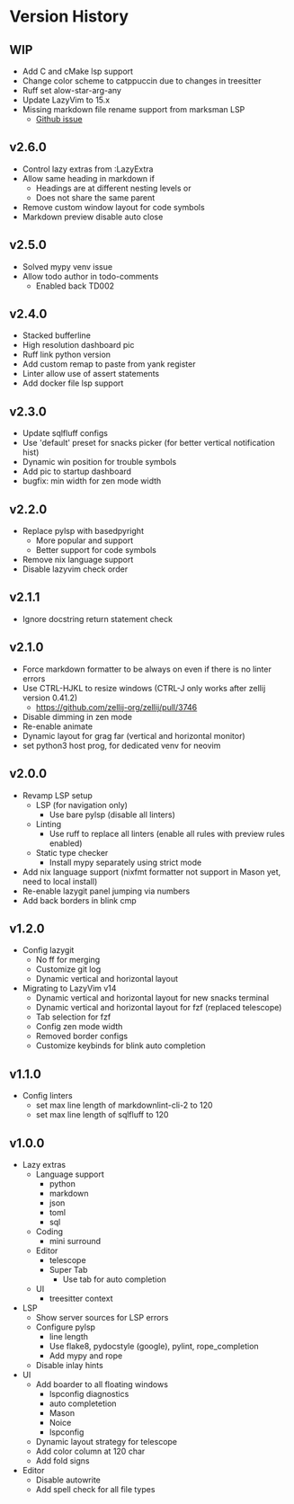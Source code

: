 # Version History

## WIP

- Add C and cMake lsp support
- Change color scheme to catppuccin due to changes in treesitter
- Ruff set alow-star-arg-any
- Update LazyVim to 15.x
- Missing markdown file rename support from marksman LSP
  - [Github issue](https://github.com/artempyanykh/marksman/issues/153)

## v2.6.0

- Control lazy extras from :LazyExtra
- Allow same heading in markdown if
  - Headings are at different nesting levels or
  - Does not share the same parent
- Remove custom window layout for code symbols
- Markdown preview disable auto close

## v2.5.0

- Solved mypy venv issue
- Allow todo author in todo-comments
  - Enabled back TD002

## v2.4.0

- Stacked bufferline
- High resolution dashboard pic
- Ruff link python version
- Add custom remap to paste from yank register
- Linter allow use of assert statements
- Add docker file lsp support

## v2.3.0

- Update sqlfluff configs
- Use 'default' preset for snacks picker (for better vertical notification hist)
- Dynamic win position for trouble symbols
- Add pic to startup dashboard
- bugfix: min width for zen mode width

## v2.2.0

- Replace pylsp with basedpyright
  - More popular and support
  - Better support for code symbols
- Remove nix language support
- Disable lazyvim check order

## v2.1.1

- Ignore docstring return statement check

## v2.1.0

- Force markdown formatter to be always on even if there is no linter errors
- Use CTRL-HJKL to resize windows (CTRL-J only works after zellij version 0.41.2)
  - <https://github.com/zellij-org/zellij/pull/3746>
- Disable dimming in zen mode
- Re-enable animate
- Dynamic layout for grag far (vertical and horizontal monitor)
- set python3 host prog, for dedicated venv for neovim

## v2.0.0

- Revamp LSP setup
  - LSP (for navigation only)
    - Use bare pylsp (disable all linters)
  - Linting
    - Use ruff to replace all linters (enable all rules with preview rules enabled)
  - Static type checker
    - Install mypy separately using strict mode
- Add nix language support (nixfmt formatter not support in Mason yet, need to local install)
- Re-enable lazygit panel jumping via numbers
- Add back borders in blink cmp

## v1.2.0

- Config lazygit
  - No ff for merging
  - Customize git log
  - Dynamic vertical and horizontal layout
- Migrating to LazyVim v14
  - Dynamic vertical and horizontal layout for new snacks terminal
  - Dynamic vertical and horizontal layout for fzf (replaced telescope)
  - Tab selection for fzf
  - Config zen mode width
  - Removed border configs
  - Customize keybinds for blink auto completion

## v1.1.0

- Config linters
  - set max line length of markdownlint-cli-2 to 120
  - set max line length of sqlfluff to 120

## v1.0.0

- Lazy extras
  - Language support
    - python
    - markdown
    - json
    - toml
    - sql
  - Coding
    - mini surround
  - Editor
    - telescope
    - Super Tab
      - Use tab for auto completion
  - UI
    - treesitter context
- LSP
  - Show server sources for LSP errors
  - Configure pylsp
    - line length
    - Use flake8, pydocstyle (google), pylint, rope_completion
    - Add mypy and rope
  - Disable inlay hints
- UI
  - Add boarder to all floating windows
    - lspconfig diagnostics
    - auto completetion
    - Mason
    - Noice
    - lspconfig
  - Dynamic layout strategy for telescope
  - Add color column at 120 char
  - Add fold signs
- Editor
  - Disable autowrite
  - Add spell check for all file types
